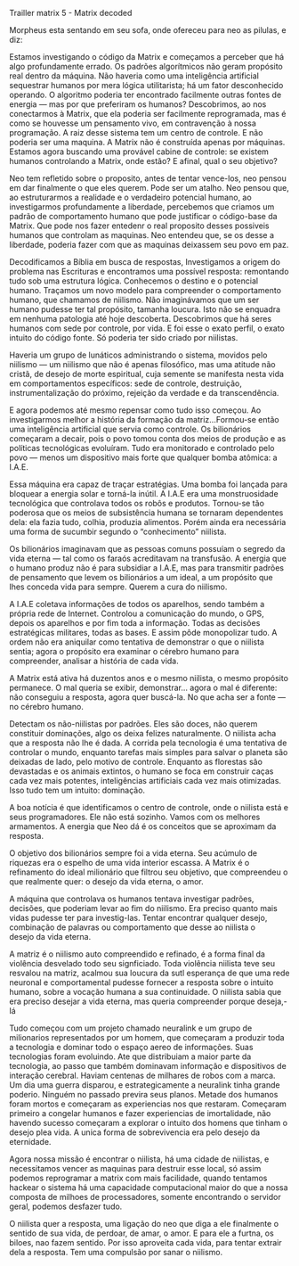 Trailler matrix 5 - Matrix decoded

Morpheus esta sentando em seu sofa, onde ofereceu para neo as pilulas, e diz:

Estamos investigando o código da Matrix e começamos a perceber que há algo profundamente errado. Os padrões algorítmicos não geram propósito real dentro da máquina. Não haveria como uma inteligência artificial sequestrar humanos por mera lógica utilitarista; há um fator desconhecido operando. O algoritmo poderia ter encontrado facilmente outras fontes de energia — mas por que preferiram os humanos? Descobrimos, ao nos conectarmos à Matrix, que ela poderia ser facilmente reprogramada, mas é como se houvesse um pensamento vivo, em contravenção à nossa programação. A raiz desse sistema tem um centro de controle. E não poderia ser uma maquina.  A Matrix não é construída apenas por máquinas. Estamos agora buscando uma provável cabine de controle: se existem humanos controlando a Matrix, onde estão? E afinal, qual o seu objetivo?

Neo tem refletido sobre o proposito, antes de tentar vence-los, neo pensou em dar finalmente o que eles querem. Pode ser um atalho. Neo pensou que, ao estruturarmos a realidade e o verdadeiro potencial humano, ao investigarmos profundamente a liberdade, percebemos que criamos um padrão de comportamento humano que pode justificar o código-base da Matrix. Que pode nos fazer entedenr o real proposito desses possiveis humanos que controlam as maquinas. Neo entendeu que, se os desse a liberdade, poderia fazer com que as maquinas deixassem seu povo em paz.

Decodificamos a Bíblia em busca de respostas, Investigamos a origem do problema nas Escrituras e encontramos uma possível resposta: remontando tudo sob uma estrutura lógica. Conhecemos o destino e o potencial humano. Traçamos um novo modelo para compreender o comportamento humano, que chamamos de niilismo. Não imaginávamos que um ser humano pudesse ter tal propósito, tamanha loucura. Isto não se enquadra em nenhuma patologia até hoje descoberta. Descobrimos que há seres humanos com sede por controle, por vida. E foi esse o exato perfil, o exato intuito do código fonte. Só poderia ter sido criado por niilistas.

Haveria um grupo de lunáticos administrando o sistema, movidos pelo niilismo — um niilismo que não é apenas filosófico, mas uma atitude não cristã, de desejo de morte espiritual, cuja semente se manifesta nesta vida em comportamentos específicos: sede de controle, destruição, instrumentalização do próximo, rejeição da verdade e da transcendência.

E agora podemos até mesmo repensar como tudo isso começou. Ao investigarmos melhor a história da formação da matriz...Formou-se então uma inteligência artificial que servia como controle. Os bilionários começaram a decair, pois o povo tomou conta dos meios de produção e as políticas tecnológicas evoluíram. Tudo era monitorado e controlado pelo povo — menos um dispositivo mais forte que qualquer bomba atômica: a I.A.E.

Essa máquina era capaz de traçar estratégias. Uma bomba foi lançada para bloquear a energia solar e torná-la inútil. A I.A.E era uma monstruosidade tecnológica que controlava todos os robôs e produtos. Tornou-se tão poderosa que os meios de subsistência humana se tornaram dependentes dela: ela fazia tudo, colhia, produzia alimentos. Porém ainda era necessária uma forma de sucumbir segundo o “conhecimento” niilista.

Os bilionários imaginavam que as pessoas comuns possuíam o segredo da vida eterna — tal como os faraós acreditavam na transfusão. A energia que o humano produz não é para subsidiar a I.A.E, mas para transmitir padrões de pensamento que levem os bilionários a um ideal, a um propósito que lhes conceda vida para sempre. Querem a cura do niilismo.

A I.A.E coletava informações de todos os aparelhos, sendo também a própria rede de Internet. Controlou a comunicação do mundo, o GPS, depois os aparelhos e por fim toda a informação. Todas as decisões estratégicas militares, todas as bases. E assim pôde monopolizar tudo. A ordem não era aniquilar como tentativa de demonstrar o que o niilista sentia; agora o propósito era examinar o cérebro humano para compreender, analisar a história de cada vida.

A Matrix está ativa há duzentos anos e o mesmo niilista, o mesmo propósito permanece. O mal queria se exibir, demonstrar… agora o mal é diferente: não conseguiu a resposta, agora quer buscá-la. No que acha ser a fonte — no cérebro humano.

Detectam os não-niilistas por padrões. Eles são doces, não querem constituir dominações, algo os deixa felizes naturalmente. O niilista acha que a resposta não lhe é dada. A corrida pela tecnologia é uma tentativa de controlar o mundo, enquanto tarefas mais simples para salvar o planeta são deixadas de lado, pelo motivo de controle. Enquanto as florestas são devastadas e os animais extintos, o humano se foca em construir caças cada vez mais potentes, inteligências artificiais cada vez mais otimizadas. Isso tudo tem um intuito: dominação.

A boa notícia é que identificamos o centro de controle, onde o niilista está e seus programadores. Ele não está sozinho. Vamos com os melhores armamentos. A energia que Neo dá é os conceitos que se aproximam da resposta.

O objetivo dos bilionários sempre foi a vida eterna. Seu acúmulo de riquezas era o espelho de uma vida interior escassa. A Matrix é o refinamento do ideal milionário que filtrou seu objetivo, que compreendeu o que realmente quer: o desejo da vida eterna, o amor.


A máquina que controlava os humanos tentava investigar padrões, decisões, que poderiam levar ao fim do niilismo. Era preciso quanto mais vidas pudesse ter para investig-las. Tentar encontrar qualquer desejo, combinação de palavras ou comportamento que desse ao niilista o desejo da vida eterna.

A matriz é o niilismo auto compreendido e refinado, é a forma final da violência desvelado todo seu signficiado. Toda violência niilista teve seu resvalou na matriz, acalmou sua loucura da sutl esperança de que uma rede neuronal e comportamental pudesse fornecer a resposta sobre o intuito humano, sobre a vocação humana a sua continuidade. O niilista sabia que era preciso desejar a vida eterna, mas queria compreender porque deseja,-lá

Tudo começou com um projeto chamado neuralink e um grupo de milionarios representados por um homem, que começaram a produzir toda a tecnologia e dominar todo o espaço aereo de informações. Suas tecnologias foram evoluindo. Ate que distribuiam a maior parte da tecnologia, ao passo que também dominavam informação e dispositivos de interação cerebral. Haviam centenas de milhares de robos com a marca. Um dia uma guerra disparou, e estrategicamente a neuralink tinha grande poderio. Ninguém no passado previra seus planos. Metade dos humanos foram mortos e começaram as experiencias nos que restaram. Começaram primeiro a congelar humanos e fazer experiencias de imortalidade, não havendo sucesso começaram a explorar o intuito dos homens que tinham o desejo plea vida. A unica forma de sobrevivencia era pelo desejo da eternidade.

Agora nossa missão é encontrar o niilista, há uma cidade de niilistas, e necessitamos vencer as maquinas para destruir esse local, só assim podemos reprogramar a matrix com mais facilidade, quando tentamos hackear o sistema há uma capacidade computacional maior do que a nossa composta de milhoes de processadores, somente encontrando o servidor geral, podemos desfazer tudo.

O niilista quer a resposta, uma ligação do neo que diga a ele finalmente o sentido de sua vida, de perdoar, de amar, o amor. E para ele a furtna, os biloes, nao fazem sentido. Por isso aproveita cada vida, para tentar extrair dela a resposta. Tem uma compulsão por sanar o niilismo.
